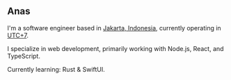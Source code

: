 ## Anas

I'm a software engineer based in [Jakarta, Indonesia](https://jakarta.go.id/), currently operating in [UTC+7](https://www.timeanddate.com/time/zones/wib).

I specialize in web development, primarily working with Node.js, React, and TypeScript. 

Currently learning: Rust & SwiftUI.
